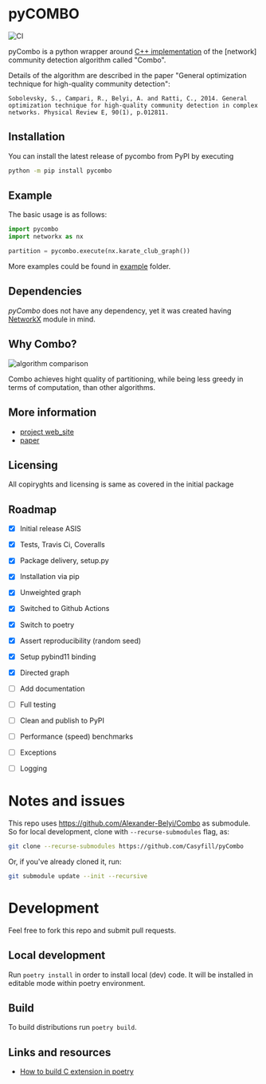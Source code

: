 # pyCOMBO
![CI](https://github.com/Casyfill/pyCombo/workflows/CI/badge.svg)

pyCombo is a python wrapper around [C++ implementation](https://github.com/Alexander-Belyi/Combo) of the [network] community detection algorithm called "Combo".

Details of the algorithm are described in the paper "General optimization technique for high-quality community detection":

```
Sobolevsky, S., Campari, R., Belyi, A. and Ratti, C., 2014. General optimization technique for high-quality community detection in complex networks. Physical Review E, 90(1), p.012811.
```

## Installation
You can install the latest release of pycombo from PyPI by executing
```bash
python -m pip install pycombo
```

## Example
The basic usage is as follows:
```python
import pycombo
import networkx as nx

partition = pycombo.execute(nx.karate_club_graph())
```
More examples could be found in [example](https://github.com/Casyfill/pyCombo/tree/master/example) folder.

## Dependencies
*pyCombo* does not have any dependency, yet it was created having [NetworkX](https://networkx.github.io/) module in mind.

## Why Combo?
![algorithm comparison](http://senseable.mit.edu/community_detection/img/plot_yoon_01.png)

Combo achieves hight quality of partitioning, while being less greedy in terms of computation, than other algorithms.



## More information
- [project web_site](http://senseable.mit.edu/community_detection/)
- [paper](http://journals.aps.org/pre/abstract/10.1103/PhysRevE.90.012811)

## Licensing
All copiryghts and licensing is same as covered in the initial package

## Roadmap
- [x] Initial release ASIS
- [x] Tests, Travis Ci, Coveralls
- [x] Package delivery, setup.py
- [x] Installation via pip
- [x] Unweighted graph
- [x] Switched to Github Actions
- [x] Switch to poetry
- [x] Assert reproducibility (random seed)
- [x] Setup pybind11 binding
- [x] Directed graph
- [ ] Add documentation
- [ ] Full testing
- [ ] Clean and publish to PyPI
- [ ] Performance (speed) benchmarks
- [ ] Exceptions
- [ ] Logging


# Notes and issues
This repo uses https://github.com/Alexander-Belyi/Combo as submodule.
So for local development, clone with `--recurse-submodules` flag, as:
```bash
git clone --recurse-submodules https://github.com/Casyfill/pyCombo
```
Or, if you've already cloned it, run:
```bash
git submodule update --init --recursive
```

# Development
Feel free to fork this repo and submit pull requests.

## Local development
Run `poetry install` in order to install local (dev) code.
It will be installed in editable mode within poetry environment.

## Build
To build distributions run `poetry build`.

## Links and resources
- [How to build C extension in poetry](https://github.com/python-poetry/poetry/issues/2740)
